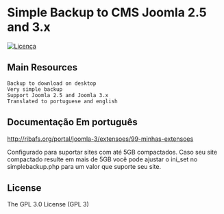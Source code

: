 Simple Backup to CMS Joomla 2.5 and 3.x
======================================

[![Licença](https://img.shields.io/aur/license/yaourt.svg)](https://github.com/ribafs/simplebackup/blob/master/LICENSE)

## Main Resources
    Backup to download on desktop    
    Very simple backup
    Support Joomla 2.5 and Joomla 3.x
    Translated to portuguese and english


## Documentação Em português
http://ribafs.org/portal/joomla-3/extensoes/99-minhas-extensoes

Configurado para suportar sites com até 5GB compactados. Caso seu site compactado resulte em mais de 5GB você pode ajustar o ini_set no simplebackup.php para um valor que suporte seu site.


License
-------

The GPL 3.0 License (GPL 3)
